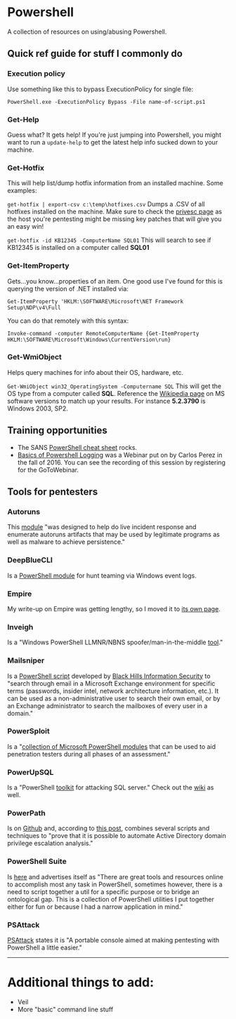 # Powershell
A collection of resources on using/abusing Powershell.

## Quick ref guide for stuff I commonly do

### Execution policy
Use something like this to bypass ExecutionPolicy for single file:

`PowerShell.exe -ExecutionPolicy Bypass -File name-of-script.ps1`

### Get-Help
Guess what?  It gets help! If you're just jumping into Powershell, you might want to run a `update-help` to get the latest help info sucked down to your machine.

### Get-Hotfix
This will help list/dump hotfix information from an installed machine.  Some examples:

`get-hotfix | export-csv c:\temp\hotfixes.csv` 
Dumps a .CSV of all hotfixes installed on the machine.  Make sure to check the [privesc page](../../pentesting/netpen/privesc.md) as the host you're pentesting might be missing key patches that will give you an easy win!

`get-hotfix -id KB12345 -ComputerName SQL01`
This will search to see if KB12345 is installed on a computer called **SQL01**

### Get-ItemProperty
Gets...you know...properties of an item.  One good use I've found for this is querying the version of .NET installed via:

`Get-ItemProperty 'HKLM:\SOFTWARE\Microsoft\NET Framework Setup\NDP\v4\Full`

You can do that remotely with this syntax:

`Invoke-command -computer RemoteComputerName {Get-ItemProperty HKLM:\SOFTWARE\Microsoft\Windows\CurrentVersion\run}`

### Get-WmiObject
Helps query machines for info about their OS, hardware, etc.

`Get-WmiObject win32_OperatingSystem -Computername SQL`
This will get the OS type from a computer called **SQL**.  Reference the [Wikipedia page](https://en.wikipedia.org/wiki/Comparison_of_Microsoft_Windows_versions) on MS software versions to match up your results.  For instance **5.2.3790** is Windows 2003, SP2.


## Training opportunities

* The SANS [PowerShell cheat sheet](https://pen-testing.sans.org/blog/2016/05/25/sans-powershell-cheat-sheet) rocks.
* [Basics of Powershell Logging](https://attendee.gotowebinar.com/register/7471153301583943939) was a Webinar put on by Carlos Perez in the fall of 2016.  You can see the recording of this session by registering for the GoToWebinar.

## Tools for pentesters

### Autoruns
This [module](https://github.com/p0w3rsh3ll/AutoRuns) "was designed to help do live incident response and enumerate autoruns artifacts that may be used by legitimate programs as well as malware to achieve persistence."

### DeepBlueCLI
Is a [PowerShell module](https://github.com/sans-blue-team/DeepBlueCLI) for hunt teaming via Windows event logs.

### Empire
My write-up on Empire was getting lengthy, so I moved it to [its own page](../../pentesting/netpen/empire.md).

### Inveigh
Is a "Windows PowerShell LLMNR/NBNS spoofer/man-in-the-middle [tool](https://github.com/Kevin-Robertson/Inveigh)."

### Mailsniper
Is a [PowerShell script](https://github.com/dafthack/MailSniper) developed by [Black Hills Information Security](http://www.blackhillsinfosec.com/?p=5296) to "search through email in a Microsoft Exchange environment for specific terms (passwords, insider intel, network architecture information, etc.). It can be used as a non-administrative user to search their own email, or by an Exchange administrator to search the mailboxes of every user in a domain."

### PowerSploit
Is a "[collection of Microsoft PowerShell modules](https://github.com/PowerShellMafia/PowerSploit) that can be used to aid penetration testers during all phases of an assessment."

### PowerUpSQL
Is a "PowerShell [toolkit](https://github.com/NetSPI/PowerUpSQL) for attacking SQL server."  Check out the [wiki](https://github.com/NetSPI/PowerUpSQL/wiki) as well.

### PowerPath
Is on [Github](https://github.com/andyrobbins/PowerPath) and, according to [this post](https://wald0.com/?p=68), combines several scripts and techniques to "prove that it is possible to automate Active Directory domain privilege escalation analysis."

### PowerShell Suite
Is [here](https://github.com/FuzzySecurity/PowerShell-Suite) and advertises itself as "There are great tools and resources online to accomplish most any task in PowerShell, sometimes however, there is a need to script together a util for a specific purpose or to bridge an ontological gap. This is a collection of PowerShell utilities I put together either for fun or because I had a narrow application in mind."

### PSAttack
[PSAttack](https://github.com/jaredhaight/PSAttack) states it is "A portable console aimed at making pentesting with PowerShell a little easier."

---
# Additional things to add:
* Veil
* More "basic" command line stuff
